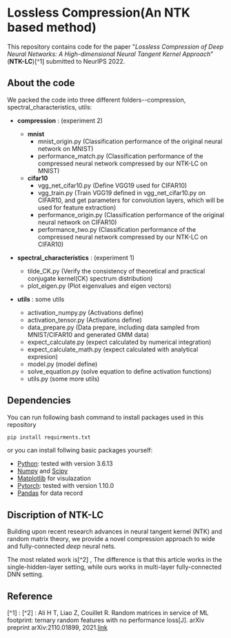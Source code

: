# Lossless Compression(An NTK based method)

This repository contains code for the paper "*Lossless Compression of Deep Neural Networks: A High-dimensional Neural Tangent Kernel Approach*"(**NTK-LC**)[^1] submitted to NeurIPS 2022.

## 
## About the code

We packed the code into three different folders--compression, spectral_characteristics, utils:

- **compression** : (experiment 2)
  - **mnist**
    - mnist_origin.py (Classification performance of the original neural network on MNIST)
    - performance_match.py (Classification performance of the compressed neural network compressed by our NTK-LC on MNIST)
  - **cifar10**
    - vgg_net_cifar10.py (Define VGG19 used for CIFAR10)
    - vgg_train.py (Train VGG19 defined in vgg_net_cifar10.py on CIFAR10, and get parameters for convolution layers, which will be used for feature extraction)
    - performance_origin.py (Classification performance of the original neural network on CIFAR10)
    - performance_two.py (Classification performance of the compressed neural network compressed by our NTK-LC on CIFAR10)

- **spectral_characteristics** : (experiment 1)
  - tilde_CK.py (Verify the consistency of theoretical and practical conjugate kernel(CK) spectrum distribution)
  - plot_eigen.py (Plot eigenvalues and eigen vectors)

- **utils** : some utils
  - activation_numpy.py (Activations define)
  - activation_tensor.py (Activations define)
  - data_prepare.py (Data prepare, including data sampled from MNIST/CIFAR10 and generated GMM data)
  - expect_calculate.py (expect calculated by numerical integration)
  - expect_calculate_math.py (expect calculated with analytical expresion)
  - model.py (model define)
  - solve_equation.py (solve equation to define activation functions)
  - utils.py (some more utils)

## Dependencies

You can run following bash command to install packages used in this repository
```bash
pip install requirments.txt
```

or you can install follwing basic packages yourself:

* [Python](https://www.python.org/): tested with version 3.6.13
* [Numpy](http://www.numpy.org/) and [Scipy](https://www.scipy.org/)
* [Matplotlib](http://matplotlib.org/) for visulazation
* [Pytorch](https://pytorch.org/): tested with version 1.10.0
* [Pandas](https://pandas.pydata.org/) for data record

## Discription of NTK-LC

Building upon recent research advances in neural tangent kernel (NTK) and random matrix theory, we provide a novel compression approach to wide and fully-connected *deep* neural nets. 

The most related work is[^2] , The difference is that this article works in the single-hidden-layer setting, while ours works in multi-layer fully-connected DNN setting.


## Reference


[^1] : 
[^2] : Ali H T, Liao Z, Couillet R. Random matrices in service of ML footprint: ternary random features with no performance loss[J]. arXiv preprint arXiv:2110.01899, 2021.[link](https://arxiv.org/abs/2110.01899)
